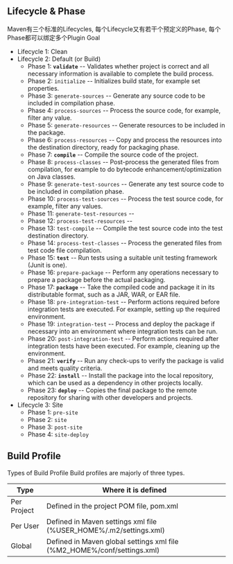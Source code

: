 ## Lifecycle & Phase

Maven有三个标准的Lifecycles, 每个Lifecycle又有若干个预定义的Phase, 每个Phase都可以绑定多个Plugin Goal

  - Lifecycle 1: Clean
  - Lifecycle 2: Default (or Build)
    - Phase 1: **`validate`** -- Validates whether project is correct and all necessary information is available to complete the build process.
    - Phase 2: `initialize` -- Initializes build state, for example set properties.
    - Phase 3: `generate-sources` -- Generate any source code to be included in compilation phase.
    - Phase 4: `process-sources` -- Process the source code, for example, filter any value.
    - Phase 5: `generate-resources` -- Generate resources to be included in the package.
    - Phase 6: `process-resources` -- Copy and process the resources into the destination directory, ready for packaging phase.
    - Phase 7: **`compile`** -- Compile the source code of the project.
    - Phase 8: `process-classes` -- Post-process the generated files from compilation, for example to do bytecode enhancement/optimization on Java classes.
    - Phase 9: `generate-test-sources` -- Generate any test source code to be included in compilation phase.
    - Phase 10: `process-test-sources` -- Process the test source code, for example, filter any values.
    - Phase 11: `generate-test-resources` -- 
    - Phase 12: `process-test-resources` -- 
    - Phase 13: `test-compile` -- Compile the test source code into the test destination directory.
    - Phase 14: `process-test-classes` -- Process the generated files from test code file compilation.
    - Phase 15: **`test`** -- Run tests using a suitable unit testing framework (Junit is one).
    - Phase 16: `prepare-package` -- Perform any operations necessary to prepare a package before the actual packaging.
    - Phase 17: **`package`** -- Take the compiled code and package it in its distributable format, such as a JAR, WAR, or EAR file.
    - Phase 18: `pre-integration-test` -- Perform actions required before integration tests are executed. For example, setting up the required environment.
    - Phase 19: `integration-test` -- Process and deploy the package if necessary into an environment where integration tests can be run.
    - Phase 20: `post-integration-test` -- Perform actions required after integration tests have been executed. For example, cleaning up the environment.
    - Phase 21: **`verify`** -- Run any check-ups to verify the package is valid and meets quality criteria.
    - Phase 22: **`install`** -- Install the package into the local repository, which can be used as a dependency in other projects locally.
    - Phase 23: **`deploy`** -- Copies the final package to the remote repository for sharing with other developers and projects.
  - Lifecycle 3: Site
    - Phase 1: `pre-site`
    - Phase 2: `site`
    - Phase 3: `post-site`
    - Phase 4: `site-deploy`

## Build Profile

Types of Build Profile
Build profiles are majorly of three types.

| Type        | Where it is defined                                                     |
| ----------- | ----------------------------------------------------------------------- |
| Per Project | Defined in the project POM file, pom.xml                                |
| Per User    | Defined in Maven settings xml file (%USER_HOME%/.m2/settings.xml)       |
| Global      | Defined in Maven global settings xml file (%M2_HOME%/conf/settings.xml) |
